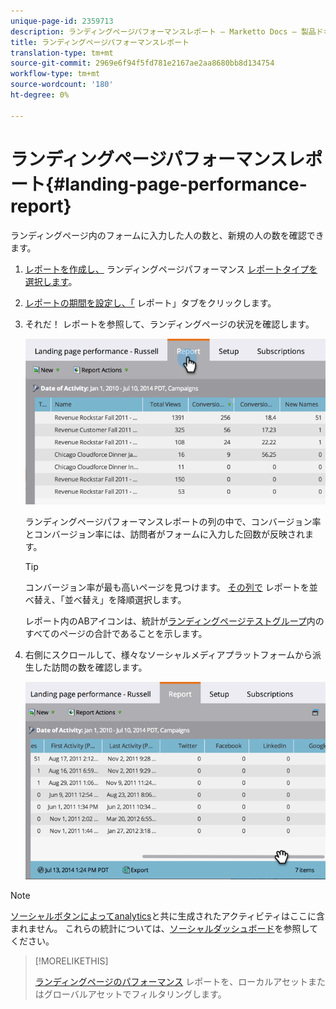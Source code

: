 ```yaml
---
unique-page-id: 2359713
description: ランディングページパフォーマンスレポート — Marketto Docs — 製品ドキュメント
title: ランディングページパフォーマンスレポート
translation-type: tm+mt
source-git-commit: 2969e6f94f5fd781e2167ae2aa8680bb8d134754
workflow-type: tm+mt
source-wordcount: '180'
ht-degree: 0%

---
```



# ランディングページパフォーマンスレポート{#landing-page-performance-report}

ランディングページ内のフォームに入力した人の数と、新規の人の数を確認できます。

1. [レポートを作成し、](/help/marketo/product-docs/reporting/basic-reporting/creating-reports/create-a-report-in-a-program.md) ランディングページパフォーマンス [レポートタイプを選択します](/help/marketo/product-docs/reporting/basic-reporting/report-types/report-type-overview.md)。
1. [レポートの期間を設定し、「](/help/marketo/product-docs/reporting/basic-reporting/editing-reports/change-a-report-time-frame.md) レポート」タブをクリックします。
1. それだ！ レポートを参照して、ランディングページの状況を確認します。

   ![](assets/image2014-9-16-15-3a53-3a33.png)

   ランディングページパフォーマンスレポートの列の中で、コンバージョン率とコンバージョン率には、訪問者がフォームに入力した回数が反映されます。

   >[!TIP]
   >
   >コンバージョン率が最も高いページを見つけます。 [その列で](/help/marketo/product-docs/reporting/basic-reporting/editing-reports/sort-report-on-columns.md) レポートを並べ替え、「並べ替え」を降順選択します。

   レポート内のABアイコンは、統計が[ランディングページテストグループ](/help/marketo/product-docs/demand-generation/landing-pages/understanding-landing-pages/landing-page-test-groups.md)内のすべてのページの合計であることを示します。

1. 右側にスクロールして、様々なソーシャルメディアプラットフォームから派生した訪問の数を確認します。

   ![](assets/image2014-9-16-15-3a54-3a27.png)

>[!NOTE]
>
>[ソーシャルボタンによってanalytics](/help/marketo/product-docs/demand-generation/landing-pages/free-form-landing-pages/add-a-social-button-to-a-free-form-landing-page.md)と共に生成されたアクティビティはここに含まれません。 これらの統計については、[ソーシャルダッシュボード](/help/marketo/product-docs/demand-generation/social/social-functions/view-social-performance.md)を参照してください。

>[!MORELIKETHIS]
>
>[ランディングページのパフォーマンス](/help/marketo/product-docs/demand-generation/landing-pages/landing-page-actions/filter-a-landing-page-performance-report.md) レポートを、ローカルアセットまたはグローバルアセットでフィルタリングします。
